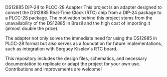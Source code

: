 DS12885 DIP-24 to PLCC-28 Adapter
This project is an adapter designed to convert the DS12885 Real-Time Clock (RTC) chip from a DIP-24 package to a PLCC-28 package. The motivation behind this project stems from the unavailability of the DS12885 in Brazil and the high cost of importing it (almost double the price).

The adapter not only solves the immediate need for using the DS12885 in PLCC-28 format but also serves as a foundation for future implementations, such as integration with Serguey Kiselev's RTC board.

This repository includes the design files, schematics, and necessary documentation to replicate or adapt the project for your own use. Contributions and improvements are welcome!
